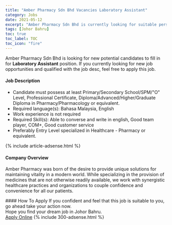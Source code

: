 ```yaml
---
title: "Amber Pharmacy Sdn Bhd Vacancies Laboratory Assistant" 
category: Jobs 
date: 2021-05-12 
excerpt: "Amber Pharmacy Sdn Bhd is currently looking for suitable person to fill in the Laboratory Assistant which based in Johor Bahru" 
tags: [Johor Bahru] 
toc: true 
toc_label: TOC 
toc_icon: "fire" 
--- 
```


<p>Amber Pharmacy Sdn Bhd is looking for new potential candidates to fill in for <b>Laboratory Assistant</b> position. If you currently looking for new job opportunities and qualified with the job desc, feel free to apply this job.
</p><div><div><h4>Job Description</h4></div><div><div><span><div><ul><li>Candidate must possess at least Primary/Secondary School/SPM/"O" Level, Professional Certificate, Diploma/Advanced/Higher/Graduate Diploma in Pharmacy/Pharmacology or equivalent.</li><li>Required language(s):&#160;Bahasa Malaysia, English</li><li>Work experience is not required</li><li>Required Skill(s): Able to converse and write in english, Good team player, COM+, Good customer service</li><li>Preferably Entry Level specialized in Healthcare - Pharmacy or equivalent.</li></ul></div></span></div></div></div> 
{% include article-adsense.html %} 
<div><div><h4>Company Overview</h4></div><div><div><span><div><p>Amber Pharmacy was born of the desire to provide unique solutions for maintaining vitality in a modern world. While specializing in the provision of medicines that are not otherwise readily available, we work with synergistic healthcare practices and organizations to couple confidence and convenience for all our patients.</p></div></span></div></div></div> 
#### How To Apply 
If you confident and feel that this job is suitable to you, go ahead take your action now. <br/> 
Hope you find your dream job in Johor Bahru. <br/> 
<a href="https://www.jobstreet.com.my/en/job/laboratory-assistant-4566530?jobId=jobstreet-my-job-4566530&" class="btn btn--info" target="_blank" rel="nofollow noopenner">Apply Online</a> 
{% include 300-adsense.html %} 